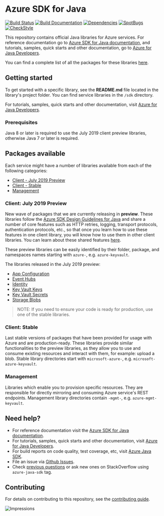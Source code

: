 # Azure SDK for Java

[![Build Status](https://dev.azure.com/azure-sdk/public/_apis/build/status/17?branchName=master)](https://dev.azure.com/azure-sdk/public/_build/latest?definitionId=17) [![Build Documentation](https://img.shields.io/badge/documentation-published-blue.svg)](https://azuresdkartifacts.blob.core.windows.net/azure-sdk-for-java/index.html) [![Dependencies](https://img.shields.io/badge/dependencies-analyzed-blue.svg)](https://azuresdkartifacts.blob.core.windows.net/azure-sdk-for-java/staging/dependencies.html) [![SpotBugs](https://img.shields.io/badge/SpotBugs-Clean-success.svg)](https://azuresdkartifacts.blob.core.windows.net/azure-sdk-for-java/staging/spotbugsXml.html) [![CheckStyle](https://img.shields.io/badge/CheckStyle-Clean-success.svg)](https://azuresdkartifacts.blob.core.windows.net/azure-sdk-for-java/staging/checkstyle-aggregate.html)


This repository contains official Java libraries for Azure services. For reference documentation go to [Azure SDK for Java documentation](http://aka.ms/java-docs), and tutorials, samples, quick starts and other documentation, go to [Azure for Java Developers](https://docs.microsoft.com/java/azure/).

You can find a complete list of all the packages for these libraries [here](packages.md).

## Getting started

To get started with a specific library, see the **README.md** file located in the library's project folder. You can find service libraries in the `/sdk` directory.

For tutorials, samples, quick starts and other documentation, visit [Azure for Java Developers](https://docs.microsoft.com/java/azure/).

### Prerequisites
Java 8 or later is required to use the July 2019 client preview libraries, otherwise Java 7 or later is required.

## Packages available
Each service might have a number of libraries available from each of the following categories:

* [Client - July 2019 Preview](#Client-July-2019-Preview)
* [Client - Stable](#Client-Stable)
* [Management](#Management)

### Client: July 2019 Preview
New wave of packages that we are currently releasing in **preview**. These libraries follow the [Azure SDK Design Guidelines for Java](https://azure.github.io/azure-sdk/java/guidelines/) and share a number of core features such as HTTP retries, logging, transport protocols, authentication protocols, etc., so that once you learn how to use these features in one client library, you will know how to use them in other client libraries. You can learn about these shared features [here](core). 

These preview libraries can be easily identified by their folder, package, and namespaces names starting with `azure-`, e.g. `azure-keyvault`.

The libraries released in the July 2019 preview:
- [App Configuration](sdk/appconfiguration/azure-data-appconfiguration/README.md)
- [Event Hubs](sdk/eventhubs/azure-eventhubs/README.md)
- [Identity](sdk/identity/azure-identity/README.md)
- [Key Vault Keys](sdk/keyvault/azure-keyvault-keys/README.md)
- [Key Vault Secrets](sdk/keyvault/client/azure-keyvault-secrets/README.md)
- [Storage Blobs](storage/client/README.md)

>NOTE: If you need to ensure your code is ready for production, use one of the stable libraries.

### Client: Stable
Last stable versions of packages that have been provided for usage with Azure and are production-ready. These libraries provide similar functionalities to the preview libraries, as they allow you to use and consume existing resources and interact with them, for example: upload a blob. Stable library directories start with `microsoft-azure-`, e.g. `microsoft-azure-keyvault`.

### Management
Libraries which enable you to provision specific resources. They are responsible for directly mirroring and consuming Azure service's REST endpoints. Management library directories contain `-mgmt-`, e.g. `azure-mgmt-keyvault`.

## Need help?
* For reference documentation visit the [Azure SDK for Java documentation](http://aka.ms/java-docs).
* For tutorials, samples, quick starts and other documentation, visit [Azure for Java Developers](https://docs.microsoft.com/java/azure/).
* For build reports on code quality, test coverage, etc, visit [Azure Java SDK](https://azuresdkartifacts.blob.core.windows.net/azure-sdk-for-java/index.html).
* File an issue via [Github Issues](https://github.com/Azure/azure-sdk-for-java/issues/new/choose).
* Check [previous questions](https://stackoverflow.com/questions/tagged/azure-java-sdk) or ask new ones on StackOverflow using `azure-java-sdk` tag.

## Contributing
For details on contributing to this repository, see the [contributing guide](CONTRIBUTING.md).

![Impressions](https://azure-sdk-impressions.azurewebsites.net/api/impressions/azure-sdk-for-java%2FREADME.png)
